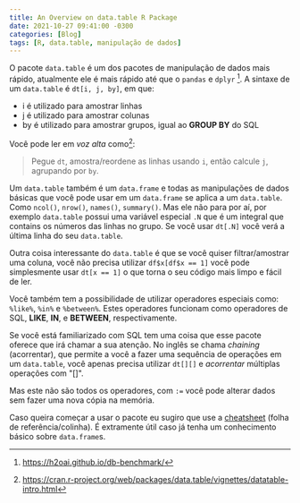 ```yaml
---
title: An Overview on data.table R Package
date: 2021-10-27 09:41:00 -0300
categories: [Blog]
tags: [R, data.table, manipulação de dados]
---
```


O pacote `data.table` é um dos pacotes de manipulação de dados mais rápido, atualmente ele é mais rápido até que o `pandas` e `dplyr` [^1]. A sintaxe de um `data.table` é `dt[i, j, by]`, em que:

- i é utilizado para amostrar linhas
- j é utilizado para amostrar colunas
- by é utilizado para amostrar grupos, igual ao **GROUP BY** do SQL

Você pode ler em _voz alta_ como[^2]:

>Pegue `dt`, amostra/reordene as linhas usando `i`, então calcule `j`, agrupando por `by`.

Um `data.table` também é um `data.frame` e todas as manipulações de dados básicas que você pode usar em um `data.frame` se aplica a um `data.table`. Como `ncol()`, `nrow()`, `names()`, `summary()`. Mas ele não para por aí, por exemplo `data.table` possui uma variável especial `.N` que é um integral que contains os números das linhas no grupo. Se você usar `dt[.N]` você verá a última linha do seu `data.table`.

Outra coisa interessante do `data.table` é que se você quiser filtrar/amostrar uma coluna, você não precisa utilizar `df$x[df$x == 1]` você pode simplesmente usar `dt[x == 1]` o que torna o seu código mais limpo e fácil de ler.

Você também tem a possibilidade de utilizar operadores especiais como: `%like%`, `%in%` e `%between%`. Estes operadores funcionam como operadores de SQL, **LIKE**, **IN**, e **BETWEEN**, respectivamente.

Se você está familiarizado com SQL tem uma coisa que esse pacote oferece que irá chamar a sua atenção. No inglês se chama _chaining_ (acorrentar), que permite a você a fazer uma sequência de operações em um `data.table`, você apenas precisa utilizar `dt[][]` e _acorrentar_ múltiplas operações com "[]".

Mas este não são todos os operadores, com `:=` você pode alterar dados sem fazer uma nova cópia na memória.

Caso queira começar a usar o pacote eu sugiro que use a [cheatsheet](https://raw.githubusercontent.com/rstudio/cheatsheets/master/datatable.pdf) (folha de referência/colinha). É extramente útil caso já tenha um conhecimento básico sobre `data.frame`s.

[^1]: https://h2oai.github.io/db-benchmark/
[^2]: https://cran.r-project.org/web/packages/data.table/vignettes/datatable-intro.html

